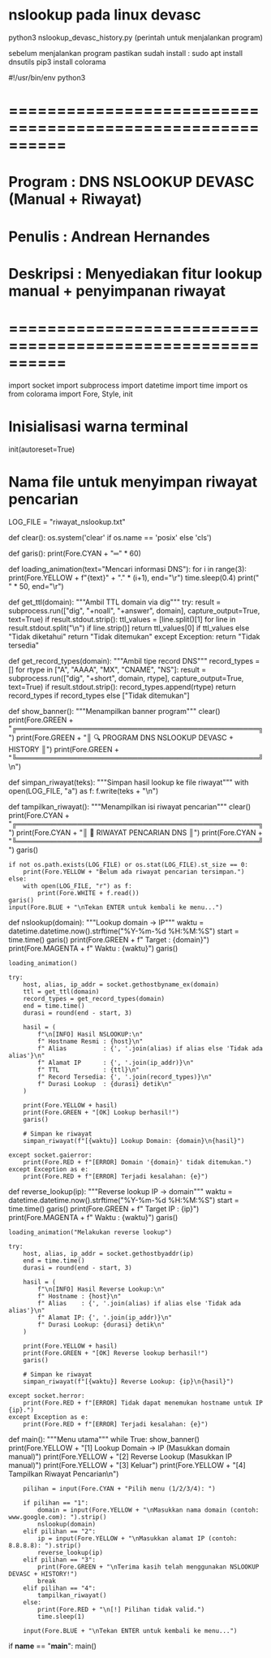 # nslookup pada linux devasc

python3 nslookup_devasc_history.py (perintah untuk menjalankan program)

sebelum menjalankan program pastikan sudah install :
sudo apt install dnsutils
pip3 install colorama

#!/usr/bin/env python3
# ==========================================================
# Program : DNS NSLOOKUP DEVASC (Manual + Riwayat)
# Penulis : Andrean Hernandes
# Deskripsi : Menyediakan fitur lookup manual + penyimpanan riwayat
# ==========================================================

import socket
import subprocess
import datetime
import time
import os
from colorama import Fore, Style, init

# Inisialisasi warna terminal
init(autoreset=True)

# Nama file untuk menyimpan riwayat pencarian
LOG_FILE = "riwayat_nslookup.txt"

def clear():
    os.system('clear' if os.name == 'posix' else 'cls')

def garis():
    print(Fore.CYAN + "═" * 60)

def loading_animation(text="Mencari informasi DNS"):
    for i in range(3):
        print(Fore.YELLOW + f"{text}" + "." * (i+1), end="\r")
        time.sleep(0.4)
    print(" " * 50, end="\r")

def get_ttl(domain):
    """Ambil TTL domain via dig"""
    try:
        result = subprocess.run(["dig", "+noall", "+answer", domain],
                                capture_output=True, text=True)
        if result.stdout.strip():
            ttl_values = [line.split()[1] for line in result.stdout.split("\n") if line.strip()]
            return ttl_values[0] if ttl_values else "Tidak diketahui"
        return "Tidak ditemukan"
    except Exception:
        return "Tidak tersedia"

def get_record_types(domain):
    """Ambil tipe record DNS"""
    record_types = []
    for rtype in ["A", "AAAA", "MX", "CNAME", "NS"]:
        result = subprocess.run(["dig", "+short", domain, rtype],
                                capture_output=True, text=True)
        if result.stdout.strip():
            record_types.append(rtype)
    return record_types if record_types else ["Tidak ditemukan"]

def show_banner():
    """Menampilkan banner program"""
    clear()
    print(Fore.GREEN + "╔════════════════════════════════════════════════╗")
    print(Fore.GREEN + "║     🔍 PROGRAM DNS NSLOOKUP DEVASC + HISTORY    ║")
    print(Fore.GREEN + "╚════════════════════════════════════════════════╝\n")

def simpan_riwayat(teks):
    """Simpan hasil lookup ke file riwayat"""
    with open(LOG_FILE, "a") as f:
        f.write(teks + "\n")

def tampilkan_riwayat():
    """Menampilkan isi riwayat pencarian"""
    clear()
    print(Fore.CYAN + "╔════════════════════════════════════════════════╗")
    print(Fore.CYAN + "║              📜 RIWAYAT PENCARIAN DNS          ║")
    print(Fore.CYAN + "╚════════════════════════════════════════════════╝")
    garis()

    if not os.path.exists(LOG_FILE) or os.stat(LOG_FILE).st_size == 0:
        print(Fore.YELLOW + "Belum ada riwayat pencarian tersimpan.")
    else:
        with open(LOG_FILE, "r") as f:
            print(Fore.WHITE + f.read())
    garis()
    input(Fore.BLUE + "\nTekan ENTER untuk kembali ke menu...")

def nslookup(domain):
    """Lookup domain → IP"""
    waktu = datetime.datetime.now().strftime("%Y-%m-%d %H:%M:%S")
    start = time.time()
    garis()
    print(Fore.GREEN + f" Target : {domain}")
    print(Fore.MAGENTA + f" Waktu  : {waktu}")
    garis()

    loading_animation()

    try:
        host, alias, ip_addr = socket.gethostbyname_ex(domain)
        ttl = get_ttl(domain)
        record_types = get_record_types(domain)
        end = time.time()
        durasi = round(end - start, 3)

        hasil = (
            f"\n[INFO] Hasil NSLOOKUP:\n"
            f" Hostname Resmi : {host}\n"
            f" Alias          : {', '.join(alias) if alias else 'Tidak ada alias'}\n"
            f" Alamat IP      : {', '.join(ip_addr)}\n"
            f" TTL            : {ttl}\n"
            f" Record Tersedia: {', '.join(record_types)}\n"
            f" Durasi Lookup  : {durasi} detik\n"
        )

        print(Fore.YELLOW + hasil)
        print(Fore.GREEN + "[OK] Lookup berhasil!")
        garis()

        # Simpan ke riwayat
        simpan_riwayat(f"[{waktu}] Lookup Domain: {domain}\n{hasil}")

    except socket.gaierror:
        print(Fore.RED + f"[ERROR] Domain '{domain}' tidak ditemukan.")
    except Exception as e:
        print(Fore.RED + f"[ERROR] Terjadi kesalahan: {e}")

def reverse_lookup(ip):
    """Reverse lookup IP → domain"""
    waktu = datetime.datetime.now().strftime("%Y-%m-%d %H:%M:%S")
    start = time.time()
    garis()
    print(Fore.GREEN + f" Target IP : {ip}")
    print(Fore.MAGENTA + f" Waktu     : {waktu}")
    garis()

    loading_animation("Melakukan reverse lookup")

    try:
        host, alias, ip_addr = socket.gethostbyaddr(ip)
        end = time.time()
        durasi = round(end - start, 3)

        hasil = (
            f"\n[INFO] Hasil Reverse Lookup:\n"
            f" Hostname : {host}\n"
            f" Alias    : {', '.join(alias) if alias else 'Tidak ada alias'}\n"
            f" Alamat IP: {', '.join(ip_addr)}\n"
            f" Durasi Lookup: {durasi} detik\n"
        )

        print(Fore.YELLOW + hasil)
        print(Fore.GREEN + "[OK] Reverse lookup berhasil!")
        garis()

        # Simpan ke riwayat
        simpan_riwayat(f"[{waktu}] Reverse Lookup: {ip}\n{hasil}")

    except socket.herror:
        print(Fore.RED + f"[ERROR] Tidak dapat menemukan hostname untuk IP {ip}.")
    except Exception as e:
        print(Fore.RED + f"[ERROR] Terjadi kesalahan: {e}")

def main():
    """Menu utama"""
    while True:
        show_banner()
        print(Fore.YELLOW + "[1] Lookup Domain → IP (Masukkan domain manual)")
        print(Fore.YELLOW + "[2] Reverse Lookup (Masukkan IP manual)")
        print(Fore.YELLOW + "[3] Keluar")
        print(Fore.YELLOW + "[4] Tampilkan Riwayat Pencarian\n")

        pilihan = input(Fore.CYAN + "Pilih menu (1/2/3/4): ")

        if pilihan == "1":
            domain = input(Fore.YELLOW + "\nMasukkan nama domain (contoh: www.google.com): ").strip()
            nslookup(domain)
        elif pilihan == "2":
            ip = input(Fore.YELLOW + "\nMasukkan alamat IP (contoh: 8.8.8.8): ").strip()
            reverse_lookup(ip)
        elif pilihan == "3":
            print(Fore.GREEN + "\nTerima kasih telah menggunakan NSLOOKUP DEVASC + HISTORY!")
            break
        elif pilihan == "4":
            tampilkan_riwayat()
        else:
            print(Fore.RED + "\n[!] Pilihan tidak valid.")
            time.sleep(1)

        input(Fore.BLUE + "\nTekan ENTER untuk kembali ke menu...")

if __name__ == "__main__":
    main()
